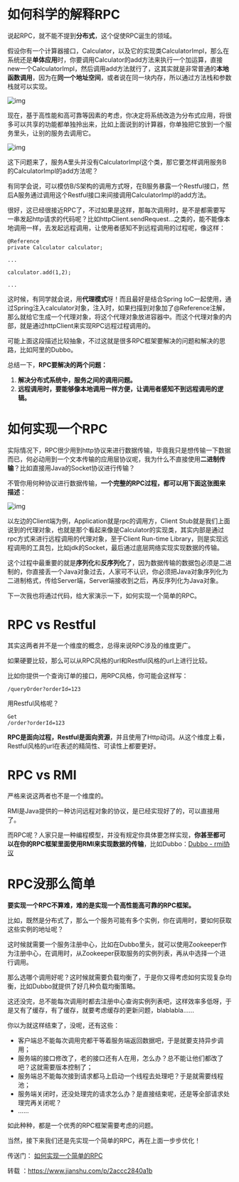 # 如何科学的解释RPC

说起RPC，就不能不提到**分布式**，这个促使RPC诞生的领域。

假设你有一个计算器接口，Calculator，以及它的实现类CalculatorImpl，那么在系统还是**单体应用**时，你要调用Calculator的add方法来执行一个加运算，直接new一个CalculatorImpl，然后调用add方法就行了，这其实就是非常普通的**本地函数调用**，因为在**同一个地址空间**，或者说在同一块内存，所以通过方法栈和参数栈就可以实现。
 



![img](https:////upload-images.jianshu.io/upload_images/7143349-443a8cbcf6136ef5.png?imageMogr2/auto-orient/strip%7CimageView2/2/w/540/format/webp)





现在，基于高性能和高可靠等因素的考虑，你决定将系统改造为分布式应用，将很多可以共享的功能都单独拎出来，比如上面说到的计算器，你单独把它放到一个服务里头，让别的服务去调用它。



![img](https:////upload-images.jianshu.io/upload_images/7143349-9b1fbd80b8db018b.png?imageMogr2/auto-orient/strip%7CimageView2/2/w/901/format/webp)



这下问题来了，服务A里头并没有CalculatorImpl这个类，那它要怎样调用服务B的CalculatorImpl的add方法呢？

有同学会说，可以模仿B/S架构的调用方式呀，在B服务暴露一个Restful接口，然后A服务通过调用这个Restful接口来间接调用CalculatorImpl的add方法。

很好，这已经很接近RPC了，不过如果是这样，那每次调用时，是不是都需要写一串发起http请求的代码呢？比如httpClient.sendRequest...之类的，能不能像本地调用一样，去发起远程调用，让使用者感知不到远程调用的过程呢，像这样：

```
@Reference
private Calculator calculator;

...

calculator.add(1,2);

...
```

这时候，有同学就会说，用**代理模式**呀！而且最好是结合Spring IoC一起使用，通过Spring注入calculator对象，注入时，如果扫描到对象加了@Reference注解，那么就给它生成一个代理对象，将这个代理对象放进容器中。而这个代理对象的内部，就是通过httpClient来实现RPC远程过程调用的。

可能上面这段描述比较抽象，不过这就是很多RPC框架要解决的问题和解决的思路，比如阿里的Dubbo。

总结一下，**RPC要解决的两个问题：**

1. **解决分布式系统中，服务之间的调用问题。**
2. **远程调用时，要能够像本地调用一样方便，让调用者感知不到远程调用的逻辑。**

# 如何实现一个RPC

实际情况下，RPC很少用到http协议来进行数据传输，毕竟我只是想传输一下数据而已，何必动用到一个文本传输的应用层协议呢，我为什么不直接使用**二进制传输**？比如直接用Java的Socket协议进行传输？

不管你用何种协议进行数据传输，**一个完整的RPC过程，都可以用下面这张图来描述**：



![img](https:////upload-images.jianshu.io/upload_images/7143349-9e00bb104b9e3867.png?imageMogr2/auto-orient/strip%7CimageView2/2/w/263/format/webp)



以左边的Client端为例，Application就是rpc的调用方，Client Stub就是我们上面说到的代理对象，也就是那个看起来像是Calculator的实现类，其实内部是通过rpc方式来进行远程调用的代理对象，至于Client Run-time Library，则是实现远程调用的工具包，比如jdk的Socket，最后通过底层网络实现实现数据的传输。

这个过程中最重要的就是**序列化**和**反序列化**了，因为数据传输的数据包必须是二进制的，你直接丢一个Java对象过去，人家可不认识，你必须把Java对象序列化为二进制格式，传给Server端，Server端接收到之后，再反序列化为Java对象。

下一次我也将通过代码，给大家演示一下，如何实现一个简单的RPC。

# RPC vs Restful

其实这两者并不是一个维度的概念，总得来说RPC涉及的维度更广。

如果硬要比较，那么可以从RPC风格的url和Restful风格的url上进行比较。

比如你提供一个查询订单的接口，用RPC风格，你可能会这样写：

```
/queryOrder?orderId=123
```

用Restful风格呢？

```
Get  
/order?orderId=123
```

**RPC是面向过程，Restful是面向资源**，并且使用了Http动词。从这个维度上看，Restful风格的url在表述的精简性、可读性上都要更好。

# RPC vs RMI

严格来说这两者也不是一个维度的。

RMI是Java提供的一种访问远程对象的协议，是已经实现好了的，可以直接用了。

而RPC呢？人家只是一种编程模型，并没有规定你具体要怎样实现，**你甚至都可以在你的RPC框架里面使用RMI来实现数据的传输**，比如Dubbo：[Dubbo - rmi协议](https://link.jianshu.com?t=http%3A%2F%2Fdubbo.apache.org%2Fbooks%2Fdubbo-user-book%2Freferences%2Fprotocol%2Frmi.html)

# RPC没那么简单

**要实现一个RPC不算难，难的是实现一个高性能高可靠的RPC框架。**

比如，既然是分布式了，那么一个服务可能有多个实例，你在调用时，要如何获取这些实例的地址呢？

这时候就需要一个服务注册中心，比如在Dubbo里头，就可以使用Zookeeper作为注册中心，在调用时，从Zookeeper获取服务的实例列表，再从中选择一个进行调用。

那么选哪个调用好呢？这时候就需要负载均衡了，于是你又得考虑如何实现复杂均衡，比如Dubbo就提供了好几种负载均衡策略。

这还没完，总不能每次调用时都去注册中心查询实例列表吧，这样效率多低呀，于是又有了缓存，有了缓存，就要考虑缓存的更新问题，blablabla......

你以为就这样结束了，没呢，还有这些：

- 客户端总不能每次调用完都干等着服务端返回数据吧，于是就要支持异步调用；
- 服务端的接口修改了，老的接口还有人在用，怎么办？总不能让他们都改了吧？这就需要版本控制了；
- 服务端总不能每次接到请求都马上启动一个线程去处理吧？于是就需要线程池；
- 服务端关闭时，还没处理完的请求怎么办？是直接结束呢，还是等全部请求处理完再关闭呢？
- ......

如此种种，都是一个优秀的RPC框架需要考虑的问题。

当然，接下来我们还是先实现一个简单的RPC，再在上面一步步优化！

传送门： [如何实现一个简单的RPC](https://www.jianshu.com/p/5b90a4e70783)

转载 ：https://www.jianshu.com/p/2accc2840a1b

